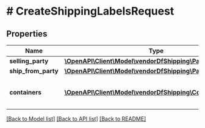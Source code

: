 # # CreateShippingLabelsRequest

## Properties

Name | Type | Description | Notes
------------ | ------------- | ------------- | -------------
**selling_party** | [**\OpenAPI\Client\Model\vendorDfShipping\PartyIdentification**](PartyIdentification.md) |  |
**ship_from_party** | [**\OpenAPI\Client\Model\vendorDfShipping\PartyIdentification**](PartyIdentification.md) |  |
**containers** | [**\OpenAPI\Client\Model\vendorDfShipping\Container[]**](Container.md) | A list of the packages in this shipment. | [optional]

[[Back to Model list]](../../README.md#models) [[Back to API list]](../../README.md#endpoints) [[Back to README]](../../README.md)
